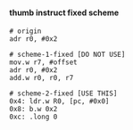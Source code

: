 #### thumb instruct fixed scheme

```
# origin
adr r0, #0x2

# scheme-1-fixed [DO NOT USE]
mov.w r7, #offset
adr r0, #0x2
add.w r0, r0, r7

# scheme-2-fixed [USE THIS]
0x4: ldr.w R0, [pc, #0x0]
0x8: b.w 0x2
0xc: .long 0
```